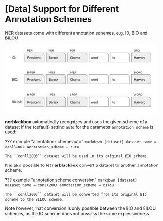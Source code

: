 # [Data] Support for Different Annotation Schemes

NER datasets come with different annotation schemes, e.g. IO, BIO and BILOU.

![Annotation Schemes](../../images/annotation_schemes.png)

**nerblackbox** automatically recognizes and uses the given scheme of a dataset 
if the (default) setting ``auto`` for the [parameter](../../usage/parameters_and_presets/#parameters) ``annotation_scheme`` is used:

??? example "annotation scheme auto"
    ``` markdown
    [dataset]
    dataset_name = conll2003
    annotation_scheme = auto
    ```

    The ``conll2003`` dataset will be used in its original BIO scheme.
    

It is also possible to let **nerblackbox** convert a dataset to another annotation scheme.

??? example "annotation scheme conversion"
    ``` markdown
    [dataset]
    dataset_name = conll2003
    annotation_scheme = bilou
    ```

    The ``conll2003`` dataset will be converted from its original BIO scheme to the BILOU scheme.


Note however, that conversion is only possible between the BIO and BILOU schemes, 
as the IO scheme does not possess the same expressiveness.
